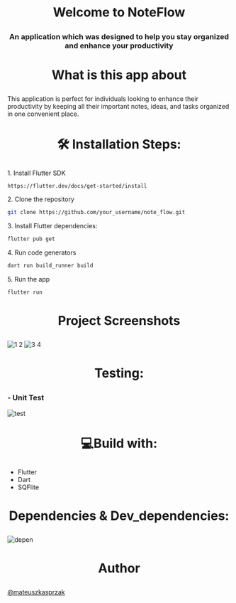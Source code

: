 # <p align="center">Welcome to NoteFlow</p>
<h3><p align="center">An application which was designed to help you stay organized and enhance your productivity</p></h3>

# <p align="center">What is this app about</p>

This application is perfect for individuals looking to enhance their productivity by keeping all their important notes, ideas, and tasks organized in one convenient place.

# <p align="center">🛠️ Installation Steps:</p>
     
<p>1. Install Flutter SDK</p>

```sh
https://flutter.dev/docs/get-started/install
```
<p>2. Clone the repository</p>

```sh
git clone https://github.com/your_username/note_flow.git
```
<p>3. Install Flutter dependencies:</p>

```sh
flutter pub get
```
<p>4. Run code generators</p>

```sh
dart run build_runner build
```
<p>5. Run the app</p>

```sh
flutter run
```

# <p align="center">Project Screenshots</p>
![1 2](https://github.com/mateuszkasprzak94/note_flow/assets/142491717/4dc4f221-8dab-414f-9083-360c9e5df37c)
![3 4](https://github.com/mateuszkasprzak94/note_flow/assets/142491717/4a986f17-29ec-4329-8c5a-cf6b14b93426)


# <p align="center">Testing:</p>
<h3>- Unit Test</h3>
  
![test](https://github.com/mateuszkasprzak94/note_flow/assets/142491717/1dc23fcb-618b-418a-a95b-4971d73313a1)


# <p align="center">💻Build with:</p>

*   Flutter
*   Dart
*   SQFlite


# <p align="center">Dependencies & Dev_dependencies:</p>
![depen](https://github.com/mateuszkasprzak94/note_flow/assets/142491717/fe1dbbb8-7652-4e82-9f4b-a224514fe033)

# <p align="center">Author</p>
[@mateuszkasprzak](https://github.com/mateuszkasprzak94)
